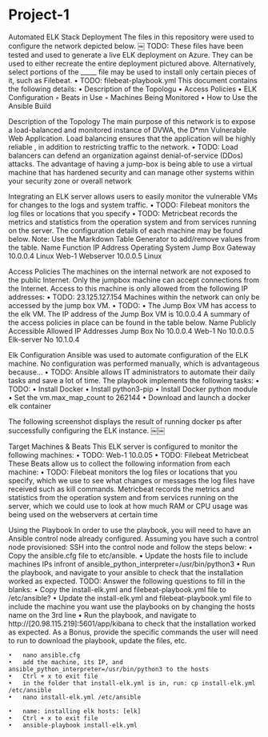 # Project-1
Automated ELK Stack Deployment
The files in this repository were used to configure the network depicted below.
￼ TODO: 
These files have been tested and used to generate a live ELK deployment on Azure. They can be used to either recreate the entire deployment pictured above. Alternatively, select portions of the _____ file may be used to install only certain pieces of it, such as Filebeat.
	•	TODO: filebeat-playbook.yml
This document contains the following details:
	•	Description of the Topologu
	•	Access Policies
	•	ELK Configuration
	◦	Beats in Use
	◦	Machines Being Monitored
	•	How to Use the Ansible Build

Description of the Topology
The main purpose of this network is to expose a load-balanced and monitored instance of DVWA, the D*mn Vulnerable Web Application.
Load balancing ensures that the application will be highly reliable , in addition to restricting traffic to the network.
	•	TODO: Load balancers can defend an organization against denial-of-service (DDos) attacks. The advantage of having a jump-box is being able to use a virtual machine that has hardened security and can manage other systems within your security zone or overall network

Integrating an ELK server allows users to easily monitor the vulnerable VMs for changes to the logs and system traffic.
	•	TODO: Filebeat monitors the log files or locations that you specify
	•	TODO: Metricbeat records the metrics and statistics from the operation system and from services running on the server.
The configuration details of each machine may be found below. Note: Use the Markdown Table Generator to add/remove values from the table.
Name
Function
IP Address
Operating System
Jump Box
Gateway
10.0.0.4
Linux
Web-1
Webserver 
10.0.0.5
Linux 









Access Policies
The machines on the internal network are not exposed to the public Internet.
Only the jumpbox machine can accept connections from the Internet. Access to this machine is only allowed from the following IP addresses:
	•	TODO:  23.125.127.154 
Machines within the network can only be accessed by the jump box VM.
	•	TODO: 	•	The Jump Box VM has access to the elk VM. The IP address of the Jump Box VM is 10.0.0.4 
A summary of the access policies in place can be found in the table below.
Name
Publicly Accessible
Allowed IP Addresses
Jump Box
No
10.0.0.4
Web-1
No
10.0.0.5
Elk-server
No
10.1.0.4

Elk Configuration
Ansible was used to automate configuration of the ELK machine. No configuration was performed manually, which is advantageous because...
	•	TODO: Ansible allows IT administrators to automate their daily tasks and save a lot of time.
The playbook implements the following tasks:
	•	TODO: 	•	Install Docker
	•	Install python3-pip
	•	Install Docker python module
	•	Set the vm.max_map_count to 262144
	•	Download and launch a docker elk container

The following screenshot displays the result of running docker ps after successfully configuring the ELK instance.
￼￼

Target Machines & Beats
This ELK server is configured to monitor the following machines:
	•	TODO: Web-1 10.0.05
	•	TODO: Filebeat Metricbeat
These Beats allow us to collect the following information from each machine: 
	•	TODO: Filebeat monitors the log files or locations that you specify, which we use to see what changes or messages the log files have received such as kill commands. Metricbeat records the metrics and statistics from the operation system and from services running on the server, which we could use to look at how much RAM or CPU usage was being used on the webservers at certain time

Using the Playbook
In order to use the playbook, you will need to have an Ansible control node already configured. Assuming you have such a control node provisioned:
SSH into the control node and follow the steps below:
	•	Copy the ansible.cfg file to etc/ansible.
	•	Update the hosts file to include machines IPs infront of ansible_python_interpreter=/usr/bin/python3
	•	Run the playbook, and navigate to your ansible to check that the installation worked as expected.
TODO: Answer the following questions to fill in the blanks:
	•	Copy the install-elk.yml and filebeat-playbook.yml file to /etc/ansible?
	•	Update the install-elk.yml and filebeat-playbook.yml file to include the machine you want use the playbooks on by changing the hosts name on the 3rd line
	•	Run the playbook, and navigate to http://[20.98.115.219]:5601/app/kibana to check that the installation worked as expected.
As a Bonus, provide the specific commands the user will need to run to download the playbook, update the files, etc.

	•	nano ansible.cfg
	•	add the machine, its IP, and ansible_python_interpreter=/usr/bin/python3 to the hosts
	•	Ctrl + x to exit file
	•	in the folder that install-elk.yml is in, run: cp install-elk.yml /etc/ansible
	•	nano install-elk.yml /etc/ansible

	•	name: installing elk hosts: [elk]
	•	Ctrl + x to exit file
	•	ansible-playbook install-elk.yml
